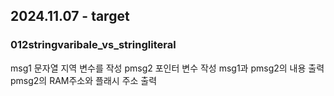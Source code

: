 ## 2024.11.07 - target

### 012stringvaribale_vs_stringliteral
msg1 문자열 지역 변수를 작성
pmsg2 포인터 변수 작성
msg1과 pmsg2의 내용 출력
pmsg2의 RAM주소와 플래시 주소 출력
